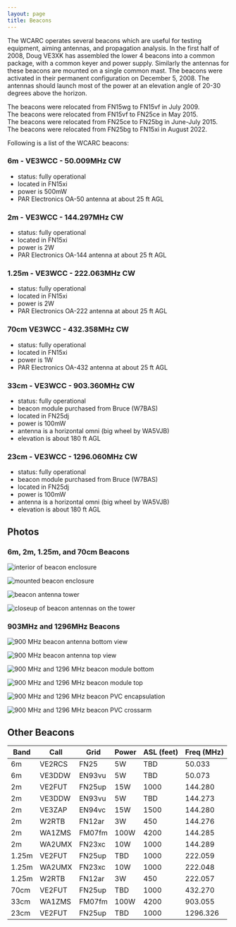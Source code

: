 ```yaml
---
layout: page
title: Beacons
---
```


The WCARC operates several beacons which are useful for testing equipment, aiming antennas, and propagation analysis.
In the first half of 2008, Doug VE3XK has assembled the lower 4 beacons into a common package, with a common keyer and
power supply. Similarly the antennas for these beacons are mounted on a single common mast. The beacons were activated
in their permanent configuration on December 5, 2008. The antennas should launch most of the power at an
elevation angle of 20-30 degrees above the horizon.

The beacons were relocated from FN15wg to FN15vf in July 2009.  
The beacons were relocated from FN15vf to FN25ce in May 2015.  
The beacons were relocated from FN25ce to FN25bg in June-July 2015.  
The beacons were relocated from FN25bg to FN15xi in August 2022.

Following is a list of the WCARC beacons:

### 6m - VE3WCC - 50.009MHz CW
* status: fully operational
* located in FN15xi
* power is 500mW
* PAR Electronics OA-50 antenna at about 25 ft AGL

### 2m - VE3WCC - 144.297MHz CW
* status: fully operational
* located in FN15xi
* power is 2W
* PAR Electronics OA-144 antenna at about 25 ft AGL

### 1.25m - VE3WCC - 222.063MHz CW
* status: fully operational
* located in FN15xi
* power is 2W
* PAR Electronics OA-222 antenna at about 25 ft AGL

### 70cm VE3WCC - 432.358MHz CW
* status: fully operational
* located in FN15xi
* power is 1W
* PAR Electronics OA-432 antenna at about 25 ft AGL

### 33cm - VE3WCC - 903.360MHz CW
* status: fully operational
* beacon module purchased from Bruce (W7BAS)
* located in FN25dj
* power is 100mW
* antenna is a horizontal omni (big wheel by WA5VJB)
* elevation is about 180 ft AGL

### 23cm - VE3WCC - 1296.060MHz CW
* status: fully operational
* beacon module purchased from Bruce (W7BAS)
* located in FN25dj
* power is 100mW
* antenna is a horizontal omni (big wheel by WA5VJB)
* elevation is about 180 ft AGL

## Photos

### 6m, 2m, 1.25m, and 70cm Beacons

![interior of beacon enclosure](images/beacon_enclosure_inside.jpg)

![mounted beacon enclosure](images/beacon_enclosure_mounted.jpg)

![beacon antenna tower](images/beacon_tower.jpg)

![closeup of beacon antennas on the tower](images/beacon_tower_close.jpg)

### 903MHz and 1296MHz Beacons

![900 MHz beacon antenna bottom view](images/900mhz_ant_bottom_01.jpg)

![900 MHz beacon antenna top view](images/900mhz_ant_top_01.jpg)

![900 MHz and 1296 MHz beacon module bottom](images/beacon_module_bottom_01.jpg)

![900 MHz and 1296 MHz beacon module top](images/beacon_module_top_01.jpg)

![900 MHz and 1296 MHz beacon PVC encapsulation](images/pvc_beacon_encapsulation_01.jpg)

![900 MHz and 1296 MHz beacon PVC crossarm](images/pvc_beacons_crossarm1.jpg)

## Other Beacons

| Band  | Call   | Grid   | Power | ASL (feet) | Freq (MHz) |
|-------|--------|--------|-------|------------|------------|
| 6m    | VE2RCS | FN25   | 5W    | TBD        | 50.033     |
| 6m    | VE3DDW | EN93vu | 5W    | TBD        | 50.073     |
| 2m    | VE2FUT | FN25up | 15W   | 1000       | 144.280    |
| 2m    | VE3DDW | EN93vu | 5W    | TBD        | 144.273    |
| 2m    | VE3ZAP | EN94vc | 15W   | 1500       | 144.280    |
| 2m    | W2RTB  | FN12ar | 3W    | 450        | 144.276    |
| 2m    | WA1ZMS | FM07fm | 100W  | 4200       | 144.285    |
| 2m    | WA2UMX | FN23xc | 10W   | 1000       | 144.289    |
| 1.25m | VE2FUT | FN25up | TBD   | 1000       | 222.059    |
| 1.25m | WA2UMX | FN23xc | 10W   | 1000       | 222.048    |
| 1.25m | W2RTB  | FN12ar | 3W    | 450        | 222.057    |
| 70cm  | VE2FUT | FN25up | TBD   | 1000       | 432.270    |
| 33cm  | WA1ZMS | FM07fm | 100W  | 4200       | 903.055    |
| 23cm  | VE2FUT | FN25up | TBD   | 1000       | 1296.326   |
